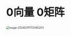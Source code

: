 # 0向量 0矩阵

<img src="https://cvp.oss-cn-shanghai.aliyuncs.com/picgo/202403111733435.png" alt="image-20240311173340203" style="zoom:50%;" />